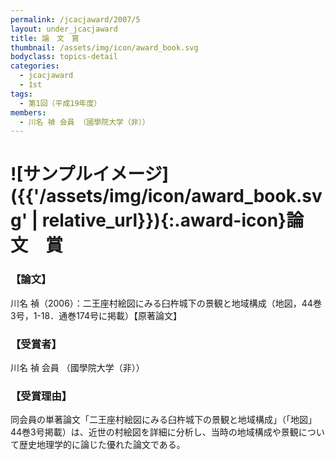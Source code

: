 ```yaml
---
permalink: /jcacjaward/2007/5
layout: under_jcacjaward
title: 論　文　賞
thumbnail: /assets/img/icon/award_book.svg
bodyclass: topics-detail
categories:
  - jcacjaward
  - 1st
tags:
  - 第1回（平成19年度）
members:
  - 川名 禎 会員 （國學院大学（非））
---
```


# ![サンプルイメージ]({{'/assets/img/icon/award_book.svg' | relative_url}}){:.award-icon}論　文　賞

### 【論文】

川名 禎（2006）：二王座村絵図にみる臼杵城下の景観と地域構成（地図，44巻3号，1-18．通巻174号に掲載）【原著論文】

### 【受賞者】

川名 禎 会員 （國學院大学（非））

### 【受賞理由】

同会員の単著論文「二王座村絵図にみる臼杵城下の景観と地域構成」（「地図」44巻3号掲載）は、近世の村絵図を詳細に分析し、当時の地域構成や景観について歴史地理学的に論じた優れた論文である。
